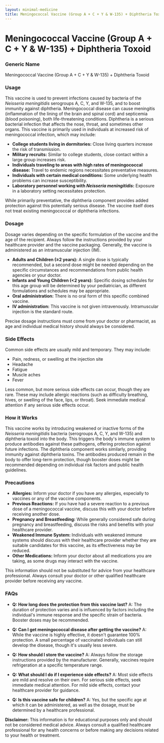 ```yaml
---
layout: minimal-medicine
title: Meningococcal Vaccine (Group A + C + Y & W-135) + Diphtheria Toxoid
---
```


# Meningococcal Vaccine (Group A + C + Y & W-135) + Diphtheria Toxoid
### Generic Name
Meningococcal Vaccine (Group A + C + Y & W-135) + Diphtheria Toxoid

### Usage

This vaccine is used to prevent infections caused by bacteria of the *Neisseria meningitidis* serogroups A, C, Y, and W-135, and to boost immunity against diphtheria.  Meningococcal disease can cause meningitis (inflammation of the lining of the brain and spinal cord) and septicemia (blood poisoning), both life-threatening conditions.  Diphtheria is a serious bacterial infection that affects the nose, throat, and sometimes other organs.  This vaccine is primarily used in individuals at increased risk of meningococcal infection, which may include:

* **College students living in dormitories:**  Close living quarters increase the risk of transmission.
* **Military recruits:** Similar to college students, close contact within a large group increases risk.
* **Individuals traveling to areas with high rates of meningococcal disease:**  Travel to endemic regions necessitates preventative measures.
* **Individuals with certain medical conditions:**  Some underlying health problems can increase susceptibility.
* **Laboratory personnel working with *Neisseria meningitidis*:** Exposure in a laboratory setting necessitates protection.

While primarily preventative, the diphtheria component provides added protection against this potentially serious disease.  The vaccine itself does not treat existing meningococcal or diphtheria infections.


### Dosage

Dosage varies depending on the specific formulation of the vaccine and the age of the recipient.  Always follow the instructions provided by your healthcare provider and the vaccine packaging.  Generally, the vaccine is administered as an intramuscular injection (IM).  

* **Adults and Children (≥2 years):**  A single dose is typically recommended, but a second dose might be needed depending on the specific circumstances and recommendations from public health agencies or your doctor.
* **Infants and Young Children (<2 years):**  Specific dosing schedules for this age group will be determined by your pediatrician, as different formulations and schedules may be appropriate.
* **Oral administration:** There is no oral form of this specific combined vaccine.
* **IV administration:** This vaccine is not given intravenously. Intramuscular injection is the standard route.

Precise dosage instructions must come from your doctor or pharmacist, as age and individual medical history should always be considered.


### Side Effects

Common side effects are usually mild and temporary. They may include:

* Pain, redness, or swelling at the injection site
* Headache
* Fatigue
* Muscle aches
* Fever

Less common, but more serious side effects can occur, though they are rare.  These may include allergic reactions (such as difficulty breathing, hives, or swelling of the face, lips, or throat).  Seek immediate medical attention if any serious side effects occur.


### How it Works

This vaccine works by introducing weakened or inactive forms of the *Neisseria meningitidis* bacteria (serogroups A, C, Y, and W-135) and diphtheria toxoid into the body.  This triggers the body's immune system to produce antibodies against these pathogens, offering protection against future infections. The diphtheria component works similarly, providing immunity against diphtheria toxins. The antibodies produced remain in the body to offer long-term protection, though booster doses might be recommended depending on individual risk factors and public health guidelines.


### Precautions

* **Allergies:** Inform your doctor if you have any allergies, especially to vaccines or any of the vaccine components.
* **Previous Reactions:** If you have had a severe reaction to a previous dose of a meningococcal vaccine, discuss this with your doctor before receiving another dose.
* **Pregnancy and Breastfeeding:**  While generally considered safe during pregnancy and breastfeeding, discuss the risks and benefits with your healthcare provider.
* **Weakened Immune System:** Individuals with weakened immune systems should discuss with their healthcare provider whether they are suitable candidates for this vaccine, as its effectiveness may be reduced.
* **Other Medications:**  Inform your doctor about all medications you are taking, as some drugs may interact with the vaccine.

This information should not be substituted for advice from your healthcare professional. Always consult your doctor or other qualified healthcare provider before receiving any vaccine.


### FAQs

* **Q: How long does the protection from this vaccine last?** A: The duration of protection varies and is influenced by factors including the individual's immune response and the specific strain of bacteria. Booster doses may be recommended.

* **Q: Can I get meningococcal disease after getting the vaccine?** A: While the vaccine is highly effective, it doesn't guarantee 100% protection.  A small percentage of vaccinated individuals can still develop the disease, though it's usually less severe.

* **Q: How should I store the vaccine?** A:  Always follow the storage instructions provided by the manufacturer. Generally, vaccines require refrigeration at a specific temperature range.

* **Q: What should I do if I experience side effects?** A: Most side effects are mild and resolve on their own.  For serious side effects, seek immediate medical attention.  For mild side effects, contact your healthcare provider for guidance.

* **Q: Is this vaccine safe for children?** A: Yes, but the specific age at which it can be administered, as well as the dosage, must be determined by a healthcare professional.


**Disclaimer:** This information is for educational purposes only and should not be considered medical advice. Always consult a qualified healthcare professional for any health concerns or before making any decisions related to your health or treatment.
